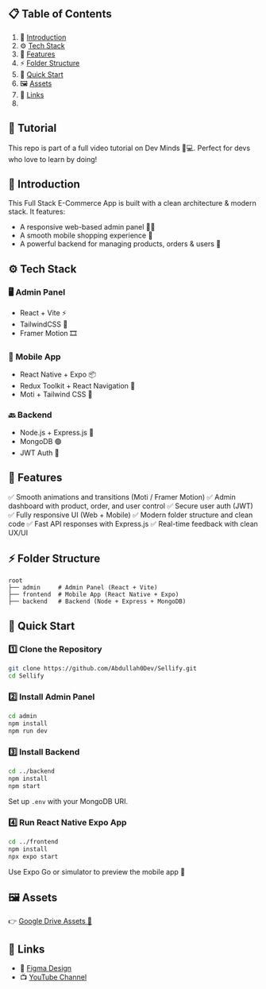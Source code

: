 ## 📋 Table of Contents

1. 🤖 [Introduction](#🤖-introduction)
2. ⚙️ [Tech Stack](#⚙️-tech-stack)
3. 🔋 [Features](#🔋-features)
4. ⚡ [Folder Structure](#⚡-folder-structure)
5. 🤸 [Quick Start](#🤸-quick-start)
6. 🖼️ [Assets](#🖼️-assets)
7. 🔗 [Links](#🔗-links)
8. 
## 🚨 Tutorial

This repo is part of a full video tutorial on Dev Minds 🧠💻. Perfect for devs who love to learn by doing!

## 🤖 Introduction

This Full Stack E-Commerce App is built with a clean architecture & modern stack. It features:

* A responsive web-based admin panel 🧑‍💼
* A smooth mobile shopping experience 📱
* A powerful backend for managing products, orders & users 🔧

## ⚙️ Tech Stack

### 🖥️ Admin Panel

* React + Vite ⚡
* TailwindCSS 💨
* Framer Motion 🎞️

### 📱 Mobile App

* React Native + Expo 📦
* Redux Toolkit + React Navigation 🧭
* Moti + Tailwind CSS 🌈

### 🔙 Backend

* Node.js + Express.js 🚀
* MongoDB 🟢
* JWT Auth 🔐

## 🔋 Features

✅ Smooth animations and transitions (Moti / Framer Motion)
✅ Admin dashboard with product, order, and user control
✅ Secure user auth (JWT)
✅ Fully responsive UI (Web + Mobile)
✅ Modern folder structure and clean code
✅ Fast API responses with Express.js
✅ Real-time feedback with clean UX/UI

## ⚡ Folder Structure

```
root
├── admin     # Admin Panel (React + Vite)
├── frontend  # Mobile App (React Native + Expo)
├── backend   # Backend (Node + Express + MongoDB)
```

## 🤸 Quick Start

### 1️⃣ Clone the Repository

```bash
git clone https://github.com/Abdullah0Dev/Sellify.git
cd Sellify
```

### 2️⃣ Install Admin Panel

```bash
cd admin
npm install
npm run dev
```

### 3️⃣ Install Backend

```bash
cd ../backend
npm install
npm start
```

Set up `.env` with your MongoDB URI.

### 4️⃣ Run React Native Expo App

```bash
cd ../frontend
npm install
npx expo start
```

Use Expo Go or simulator to preview the mobile app 📱

## 🖼️ Assets

👉 [Google Drive Assets 📂](https://drive.google.com/drive/folders/1L1rxpyGG27UXTISyfPVtNuSHLIEc08FV?usp=sharing)

## 🔗 Links

* 🎨 [Figma Design](https://www.figma.com/design/r2oLfsjVOOHBRAmV9zxc8p/eCommerce-App-UI-Kit---Case-Study-Ecommerce-Mobile-App-UI-kit-%28Community%29?node-id=1-16990&t=aGKMq0fjCva2xjBh-1)
* 📺 [YouTube Channel](https://www.youtube.com/@Dev-Minds/videos)

